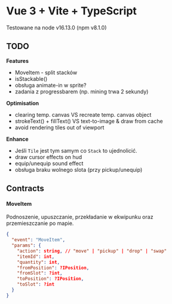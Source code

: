 # Vue 3 + Vite + TypeScript

Testowane na node v16.13.0 (npm v8.1.0)

## TODO

**Features**
- MoveItem - split stacków
- isStackable()
- obsługa animate-in w sprite?
- zadania z progressbarem (np. mining trwa 2 sekundy)

**Optimisation**
- clearing temp. canvas VS recreate temp. canvas object
- strokeText() + fillText() VS text-to-image & draw from cache
- avoid rendering tiles out of viewport

**Enhance**
- Jeśli `Tile` jest tym samym co `Stack` to ujednolicić.
- draw cursor effects on hud
- equip/unequip sound effect
- obsługa braku wolnego slota (przy pickup/unequip)

## Contracts

#### MoveItem
Podnoszenie, upuszczanie, przekładanie w ekwipunku oraz przemieszczanie po mapie.

```json
{
  "event": "MoveItem",
  "params": {
    "action": string, // "move" | "pickup" | "drop" | "swap"
    "itemId": int,
    "quantity": int,
    "fromPosition": ?IPosition,
    "fromSlot": ?int,
    "toPosition": ?IPosition,
    "toSlot": ?int
  }
}
```
